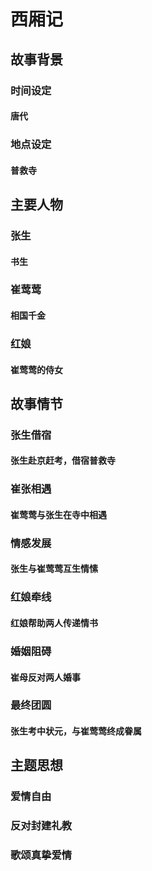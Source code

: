 # 西厢记
## 故事背景
### 时间设定
#### 唐代
### 地点设定
#### 普救寺
## 主要人物
### 张生
#### 书生
### 崔莺莺
#### 相国千金
### 红娘
#### 崔莺莺的侍女
## 故事情节
### 张生借宿
#### 张生赴京赶考，借宿普救寺
### 崔张相遇
#### 崔莺莺与张生在寺中相遇
### 情感发展
#### 张生与崔莺莺互生情愫
### 红娘牵线
#### 红娘帮助两人传递情书
### 婚姻阻碍
#### 崔母反对两人婚事
### 最终团圆
#### 张生考中状元，与崔莺莺终成眷属
## 主题思想
### 爱情自由
### 反对封建礼教
### 歌颂真挚爱情